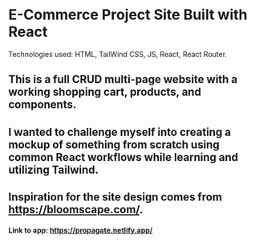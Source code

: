 # E-Commerce Project Site Built with React

Technologies used: HTML, TailWind CSS, JS, React, React Router.

## This is a full CRUD multi-page website with a working shopping cart, products, and components.

## I wanted to challenge myself into creating a mockup of something from scratch using common React workflows while learning and utilizing Tailwind. 

## Inspiration for the site design comes from https://bloomscape.com/.

#### Link to app: https://propagate.netlify.app/
